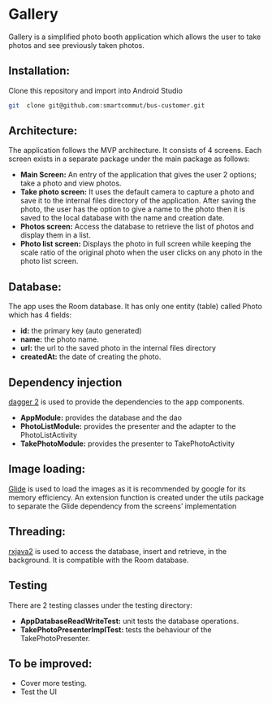 # **Gallery**

Gallery is a simplified photo booth application which allows the user to take photos and see previously taken photos.

## Installation:

Clone this repository and import into Android Studio
```bash
git  clone git@github.com:smartcommut/bus-customer.git
```

## Architecture:
The application follows the MVP architecture. It consists of 4 screens. Each screen exists in a separate package under the main package as follows:
- **Main Screen:** An entry of the application that gives the user 2 options; take a photo and view photos.
- **Take photo screen:** It uses the default camera to capture a photo and save it to the internal files directory of the application. After saving the photo, the user has the option to give a name to the photo then it is saved to the local database with the name and creation date.
- **Photos screen:** Access the database to retrieve the list of photos and display them in a list.
- **Photo list screen:** Displays the photo in full screen while keeping the scale ratio of the original photo when the user clicks on any photo in the photo list screen.

## Database:
The app uses the Room database. It has only one entity (table) called Photo which has 4 fields:
- **id:** the primary key (auto generated)
- **name:** the photo name.
- **url:** the url to the saved photo in the internal files directory
- **createdAt:** the date of creating the photo.

## Dependency injection
[dagger 2](https://github.com/google/dagger) is used to provide the dependencies to the app components.
- **AppModule:** provides the database and the dao
- **PhotoListModule:** provides the presenter and the adapter to the PhotoListActivity
- **TakePhotoModule:** provides the presenter to TakePhotoActivity

## Image loading:
[Glide](https://github.com/bumptech/glide) is used to load the images as it is recommended by google for its memory efficiency. An extension function is created under the utils package to separate the Glide dependency from the screens’ implementation

## Threading:
[rxjava2](https://github.com/ReactiveX/RxJava) is used to access the database, insert and retrieve, in the background. It is compatible with the Room database.

## Testing
There are 2 testing classes under the testing directory:
- **AppDatabaseReadWriteTest:** unit tests the database operations.
- **TakePhotoPresenterImplTest:** tests the behaviour of the TakePhotoPresenter.

## To be improved:
- Cover more testing.
- Test the UI
